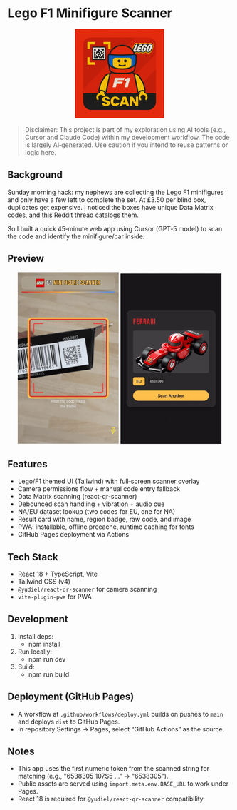 # Lego F1 Minifigure Scanner

<p align="center">
  <img src="public/logo.png" alt="App logo" width="200" height="200" />
  <br/>
</p>

> Disclaimer: This project is part of my exploration using AI tools (e.g., Cursor and Claude Code) within my development workflow. The code is largely AI‑generated. Use caution if you intend to reuse patterns or logic here.

## Background

Sunday morning hack: my nephews are collecting the Lego F1 minifigures and only have a few left to complete the set. At £3.50 per blind box, duplicates get expensive. I noticed the boxes have unique Data Matrix codes, and [this](https://www.reddit.com/r/lego/comments/1kbntn8/full_list_of_lego_71049_f1_collectibles_blind_box/) Reddit thread catalogs them.

So I built a quick 45‑minute web app using Cursor (GPT‑5 model) to scan the code and identify the minifigure/car inside.

## Preview

<div align="center">
  <img src="README/scanner.png" alt="Scanner screen" width="45%" />
  <img src="README/result.png" alt="Result screen" width="45%" />
</div>

## Features

- Lego/F1 themed UI (Tailwind) with full‑screen scanner overlay
- Camera permissions flow + manual code entry fallback
- Data Matrix scanning (react-qr-scanner)
- Debounced scan handling + vibration + audio cue
- NA/EU dataset lookup (two codes for EU, one for NA)
- Result card with name, region badge, raw code, and image
- PWA: installable, offline precache, runtime caching for fonts
- GitHub Pages deployment via Actions

## Tech Stack

- React 18 + TypeScript, Vite
- Tailwind CSS (v4)
- `@yudiel/react-qr-scanner` for camera scanning
- `vite-plugin-pwa` for PWA

## Development

1. Install deps:
   - npm install
2. Run locally:
   - npm run dev
3. Build:
   - npm run build

## Deployment (GitHub Pages)

- A workflow at `.github/workflows/deploy.yml` builds on pushes to `main` and deploys `dist` to GitHub Pages.
- In repository Settings → Pages, select “GitHub Actions” as the source.

## Notes

- This app uses the first numeric token from the scanned string for matching (e.g., "6538305 107S5 ..." → "6538305").
- Public assets are served using `import.meta.env.BASE_URL` to work under Pages.
- React 18 is required for `@yudiel/react-qr-scanner` compatibility.
